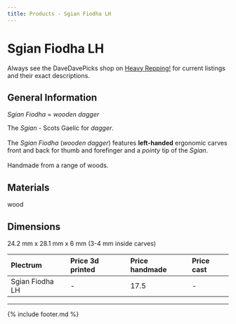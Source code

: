 ```yaml
---
title: Products - Sgian Fiodha LH
---
```


# Sgian Fiodha LH

Always see the DaveDavePicks shop on [Heavy Repping!](https://www.heavyrepping.com/store/shop/davedavepicks/) for current listings and their exact descriptions.

## General Information
*Sgian Fiodha* = *wooden dagger*

The *Sgian* - Scots Gaelic for *dagger*.<br/><br/>The *Sgian Fiodha* (*wooden dagger*) features **left-handed** ergonomic carves front and back for thumb and forefinger and a *pointy* tip of the *Sgian*.<br/><br/>Handmade from a range of woods.

## Materials
wood

## Dimensions
24.2 mm x 28.1 mm x 6 mm (3-4 mm inside carves)

| **Plectrum**                                        | **Price 3d printed**   | **Price handmade**   | **Price cast**   |
|:----------------------------------------------------|:-----------------------|:---------------------|:-----------------|
| Sgian Fiodha LH                                          | -               | 17.5             | -         |

---

{% include footer.md %}